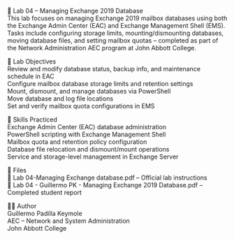 🧪 Lab 04 – Managing Exchange 2019 Database  
This lab focuses on managing Exchange 2019 mailbox databases using both the Exchange Admin Center (EAC) and Exchange Management Shell (EMS). Tasks include configuring storage limits, mounting/dismounting databases, moving database files, and setting mailbox quotas – completed as part of the Network Administration AEC program at John Abbott College.

🧭 Lab Objectives  
Review and modify database status, backup info, and maintenance schedule in EAC  
Configure mailbox database storage limits and retention settings  
Mount, dismount, and manage databases via PowerShell  
Move database and log file locations  
Set and verify mailbox quota configurations in EMS  

🔧 Skills Practiced  
Exchange Admin Center (EAC) database administration  
PowerShell scripting with Exchange Management Shell  
Mailbox quota and retention policy configuration  
Database file relocation and dismount/mount operations  
Service and storage-level management in Exchange Server  

📄 Files  
📘 Lab 04-Managing Exchange database.pdf – Official lab instructions  
📝 Lab 04 - Guillermo PK - Managing Exchange 2019 Database.pdf – Completed student report

👨‍💻 Author  
Guillermo Padilla Keymole  
AEC – Network and System Administration  
John Abbott College

